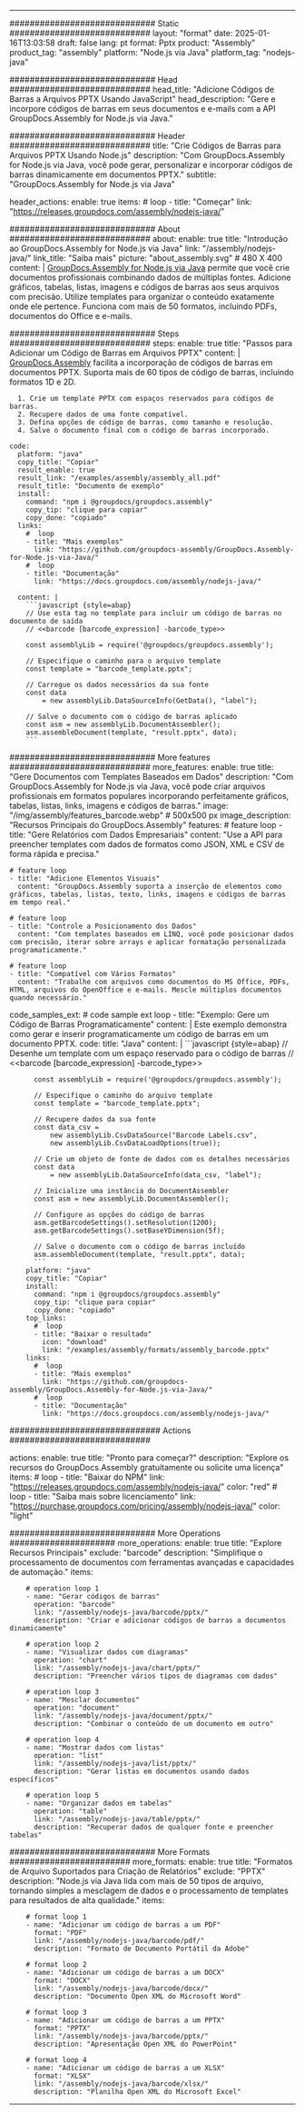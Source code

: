



---
############################# Static ############################
layout: "format"
date:  2025-01-16T13:03:58
draft: false
lang: pt
format: Pptx
product: "Assembly"
product_tag: "assembly"
platform: "Node.js via Java"
platform_tag: "nodejs-java"

############################# Head ############################
head_title: "Adicione Códigos de Barras a Arquivos PPTX Usando JavaScript"
head_description: "Gere e incorpore códigos de barras em seus documentos e e-mails com a API GroupDocs.Assembly for Node.js via Java."

############################# Header ############################
title: "Crie Códigos de Barras para Arquivos PPTX Usando Node.js" 
description: "Com GroupDocs.Assembly for Node.js via Java, você pode gerar, personalizar e incorporar códigos de barras dinamicamente em documentos PPTX."
subtitle: "GroupDocs.Assembly for Node.js via Java" 

header_actions:
  enable: true
  items:
    #  loop
    - title: "Começar"
      link: "https://releases.groupdocs.com/assembly/nodejs-java/"
      
############################# About ############################
about:
    enable: true
    title: "Introdução ao GroupDocs.Assembly for Node.js via Java"
    link: "/assembly/nodejs-java/"
    link_title: "Saiba mais"
    picture: "about_assembly.svg" # 480 X 400
    content: |
       [GroupDocs.Assembly for Node.js via Java](/assembly/nodejs-java/) permite que você crie documentos profissionais combinando dados de múltiplas fontes. Adicione gráficos, tabelas, listas, imagens e códigos de barras aos seus arquivos com precisão. Utilize templates para organizar o conteúdo exatamente onde ele pertence. Funciona com mais de 50 formatos, incluindo PDFs, documentos do Office e e-mails.

############################# Steps ############################
steps:
    enable: true
    title: "Passos para Adicionar um Código de Barras em Arquivos PPTX"
    content: |
      [GroupDocs.Assembly](/assembly/nodejs-java/) facilita a incorporação de códigos de barras em documentos PPTX. Suporta mais de 60 tipos de código de barras, incluindo formatos 1D e 2D.
      
      1. Crie um template PPTX com espaços reservados para códigos de barras.
      2. Recupere dados de uma fonte compatível.
      3. Defina opções de código de barras, como tamanho e resolução.
      4. Salve o documento final com o código de barras incorporado.
   
    code:
      platform: "java"
      copy_title: "Copiar"
      result_enable: true
      result_link: "/examples/assembly/assembly_all.pdf"
      result_title: "Documento de exemplo"
      install:
        command: "npm i @groupdocs/groupdocs.assembly"
        copy_tip: "clique para copiar"
        copy_done: "copiado"
      links:
        #  loop
        - title: "Mais exemplos"
          link: "https://github.com/groupdocs-assembly/GroupDocs.Assembly-for-Node.js-via-Java/"
        #  loop
        - title: "Documentação"
          link: "https://docs.groupdocs.com/assembly/nodejs-java/"
          
      content: |
        ```javascript {style=abap}
        // Use esta tag no template para incluir um código de barras no documento de saída
        // <<barcode [barcode_expression] -barcode_type>>
    
        const assemblyLib = require('@groupdocs/groupdocs.assembly');

        // Especifique o caminho para o arquivo template
        const template = "barcode_template.pptx";

        // Carregue os dados necessários da sua fonte
        const data 
            = new assemblyLib.DataSourceInfo(GetData(), "label");

        // Salve o documento com o código de barras aplicado
        const asm = new assemblyLib.DocumentAssembler();
        asm.assembleDocument(template, "result.pptx", data);
        ```           

############################# More features ############################
more_features:
  enable: true
  title: "Gere Documentos com Templates Baseados em Dados"
  description: "Com GroupDocs.Assembly for Node.js via Java, você pode criar arquivos profissionais em formatos populares incorporando perfeitamente gráficos, tabelas, listas, links, imagens e códigos de barras."
  image: "/img/assembly/features_barcode.webp" # 500x500 px
  image_description: "Recursos Principais do GroupDocs.Assembly"
  features:
    # feature loop
    - title: "Gere Relatórios com Dados Empresariais"
      content: "Use a API para preencher templates com dados de formatos como JSON, XML e CSV de forma rápida e precisa."

    # feature loop
    - title: "Adicione Elementos Visuais"
      content: "GroupDocs.Assembly suporta a inserção de elementos como gráficos, tabelas, listas, texto, links, imagens e códigos de barras em tempo real."

    # feature loop
    - title: "Controle a Posicionamento dos Dados"
      content: "Com templates baseados em LINQ, você pode posicionar dados com precisão, iterar sobre arrays e aplicar formatação personalizada programaticamente."

    # feature loop
    - title: "Compatível com Vários Formatos"
      content: "Trabalhe com arquivos como documentos do MS Office, PDFs, HTML, arquivos do OpenOffice e e-mails. Mescle múltiplos documentos quando necessário."
      
  code_samples_ext:
    # code sample ext loop
    - title: "Exemplo: Gere um Código de Barras Programaticamente"
      content: |
        Este exemplo demonstra como gerar e inserir programaticamente um código de barras em um documento PPTX.
      code:
        title: "Java"
        content: |
          ```javascript {style=abap}
          // Desenhe um template com um espaço reservado para o código de barras
          // <<barcode [barcode_expression] -barcode_type>>
          
          const assemblyLib = require('@groupdocs/groupdocs.assembly');

          // Especifique o caminho do arquivo template
          const template = "barcode_template.pptx";

          // Recupere dados da sua fonte
          const data_csv =
              new assemblyLib.CsvDataSource("Barcode Labels.csv", 
              new assemblyLib.CsvDataLoadOptions(true));

          // Crie um objeto de fonte de dados com os detalhes necessários
          const data 
              = new assemblyLib.DataSourceInfo(data_csv, "label");

          // Inicialize uma instância do DocumentAssembler
          const asm = new assemblyLib.DocumentAssembler();

          // Configure as opções do código de barras
          asm.getBarcodeSettings().setResolution(1200);
          asm.getBarcodeSettings().setBaseYDimension(5f);

          // Salve o documento com o código de barras incluído
          asm.assembleDocument(template, "result.pptx", data);
          ```
        platform: "java"
        copy_title: "Copiar"
        install:
          command: "npm i @groupdocs/groupdocs.assembly"
          copy_tip: "clique para copiar"
          copy_done: "copiado"
        top_links:
          #  loop
          - title: "Baixar o resultado"
            icon: "download"
            link: "/examples/assembly/formats/assembly_barcode.pptx"
        links:
          #  loop
          - title: "Mais exemplos"
            link: "https://github.com/groupdocs-assembly/GroupDocs.Assembly-for-Node.js-via-Java/"
          #  loop
          - title: "Documentação"
            link: "https://docs.groupdocs.com/assembly/nodejs-java/"
            

            


############################## Actions ############################

actions:
  enable: true
  title: "Pronto para começar?"
  description: "Explore os recursos do GroupDocs.Assembly gratuitamente ou solicite uma licença"
  items:
    #  loop
    - title: "Baixar do NPM"
      link: "https://releases.groupdocs.com/assembly/nodejs-java/"
      color: "red"
        #  loop
    - title: "Saiba mais sobre licenciamento"
      link: "https://purchase.groupdocs.com/pricing/assembly/nodejs-java/"
      color: "light"


############################# More Operations #####################
more_operations:
    enable: true
    title: "Explore Recursos Principais"
    exclude: "barcode"
    description: "Simplifique o processamento de documentos com ferramentas avançadas e capacidades de automação."
    items: 
          
        # operation loop 1
        - name: "Gerar códigos de barras"
          operation: "barcode"
          link: "/assembly/nodejs-java/barcode/pptx/"
          description: "Criar e adicionar códigos de barras a documentos dinamicamente"

        # operation loop 2
        - name: "Visualizar dados com diagramas"
          operation: "chart"
          link: "/assembly/nodejs-java/chart/pptx/"
          description: "Preencher vários tipos de diagramas com dados"

        # operation loop 3
        - name: "Mesclar documentos"
          operation: "document"
          link: "/assembly/nodejs-java/document/pptx/"
          description: "Combinar o conteúdo de um documento em outro"

        # operation loop 4
        - name: "Mostrar dados com listas"
          operation: "list"
          link: "/assembly/nodejs-java/list/pptx/"
          description: "Gerar listas em documentos usando dados específicos"

        # operation loop 5
        - name: "Organizar dados em tabelas"
          operation: "table"
          link: "/assembly/nodejs-java/table/pptx/"
          description: "Recuperar dados de qualquer fonte e preencher tabelas"
         
          
############################# More Formats ########################
more_formats:
    enable: true
    title: "Formatos de Arquivo Suportados para Criação de Relatórios"
    exclude: "PPTX"
    description: "Node.js via Java lida com mais de 50 tipos de arquivo, tornando simples a mesclagem de dados e o processamento de templates para resultados de alta qualidade."
    items: 
          
        # format loop 1
        - name: "Adicionar um código de barras a um PDF"
          format: "PDF"
          link: "/assembly/nodejs-java/barcode/pdf/"
          description: "Formato de Documento Portátil da Adobe"
          
        # format loop 2
        - name: "Adicionar um código de barras a um DOCX"
          format: "DOCX"
          link: "/assembly/nodejs-java/barcode/docx/"
          description: "Documento Open XML do Microsoft Word"
          
        # format loop 3
        - name: "Adicionar um código de barras a um PPTX"
          format: "PPTX"
          link: "/assembly/nodejs-java/barcode/pptx/"
          description: "Apresentação Open XML do PowerPoint"
          
        # format loop 4
        - name: "Adicionar um código de barras a um XLSX"
          format: "XLSX"
          link: "/assembly/nodejs-java/barcode/xlsx/"
          description: "Planilha Open XML do Microsoft Excel"


          

---